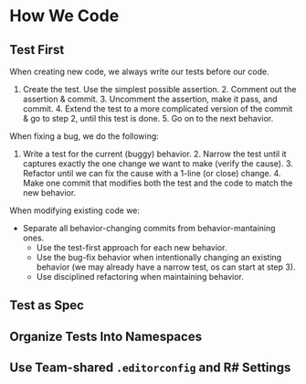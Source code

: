 How We Code
============

## Test First

When creating new code, we always write our tests before our code.
  1. Create the test. Use the simplest possible assertion.
	2. Comment out the assertion & commit.
	3. Uncomment the assertion, make it pass, and commit.
	4. Extend the test to a more complicated version of the commit & go to step 2, until this test is done.
	5. Go on to the next behavior.

When fixing a bug, we do the following:
  1. Write a test for the current (buggy) behavior.
	2. Narrow the test until it captures exactly the one change we want to make (verify the cause).
	3. Refactor until we can fix the cause with a 1-line (or close) change.
	4. Make one commit that modifies both the test and the code to match the new behavior.

When modifying existing code we:
  * Separate all behavior-changing commits from behavior-mantaining ones.
	* Use the test-first approach for each new behavior.
	* Use the bug-fix behavior when intentionally changing an existing behavior (we may already have a narrow test, os can start at step 3).
	* Use disciplined refactoring when maintaining behavior.

## Test as Spec



## Organize Tests Into Namespaces



## Use Team-shared `.editorconfig` and R# Settings


